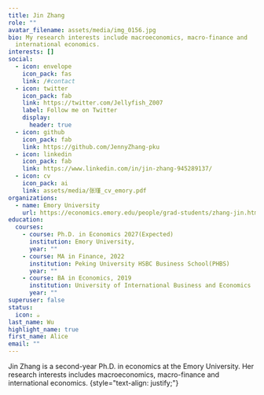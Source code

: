 ```yaml
---
title: Jin Zhang
role: ""
avatar_filename: assets/media/img_0156.jpg
bio: My research interests include macroeconomics, macro-finance and
  international economics.
interests: []
social:
  - icon: envelope
    icon_pack: fas
    link: /#contact
  - icon: twitter
    icon_pack: fab
    link: https://twitter.com/Jellyfish_Z007
    label: Follow me on Twitter
    display:
      header: true
  - icon: github
    icon_pack: fab
    link: https://github.com/JennyZhang-pku
  - icon: linkedin
    icon_pack: fab
    link: https://www.linkedin.com/in/jin-zhang-945289137/
  - icon: cv
    icon_pack: ai
    link: assets/media/张瑾_cv_emory.pdf
organizations:
  - name: Emory University
    url: https://economics.emory.edu/people/grad-students/zhang-jin.html
education:
  courses:
    - course: Ph.D. in Economics 2027(Expected)
      institution: Emory University,
      year: ""
    - course: MA in Finance, 2022
      institution: Peking University HSBC Business School(PHBS)
      year: ""
    - course: BA in Economics, 2019
      institution: University of International Business and Economics
      year: ""
superuser: false
status:
  icon: ☕️
last_name: Wu
highlight_name: true
first_name: Alice
email: ""
---
```

J﻿in Zhang is a second-year Ph.D. in economics at the Emory University. Her research interests includes macroeconomics, macro-finance and international economics.
{style="text-align: justify;"}
